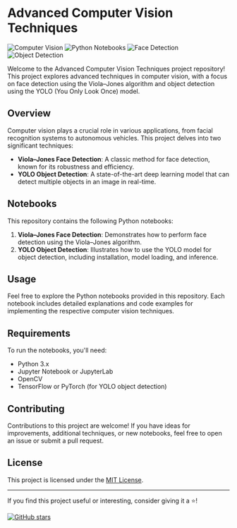 # Advanced Computer Vision Techniques

![Computer Vision](https://img.shields.io/badge/Computer%20Vision-Advanced-red.svg)
![Python Notebooks](https://img.shields.io/badge/Notebooks-2-green.svg)
![Face Detection](https://img.shields.io/badge/Technique-Viola%E2%80%93Jones-blue.svg)
![Object Detection](https://img.shields.io/badge/Technique-YOLO-yellow.svg)

Welcome to the Advanced Computer Vision Techniques project repository! This project explores advanced techniques in computer vision, with a focus on face detection using the Viola–Jones algorithm and object detection using the YOLO (You Only Look Once) model.

## Overview

Computer vision plays a crucial role in various applications, from facial recognition systems to autonomous vehicles. This project delves into two significant techniques:

- **Viola–Jones Face Detection**: A classic method for face detection, known for its robustness and efficiency.
- **YOLO Object Detection**: A state-of-the-art deep learning model that can detect multiple objects in an image in real-time.

## Notebooks

This repository contains the following Python notebooks:

1. **Viola–Jones Face Detection**: Demonstrates how to perform face detection using the Viola–Jones algorithm.
2. **YOLO Object Detection**: Illustrates how to use the YOLO model for object detection, including installation, model loading, and inference.

## Usage

Feel free to explore the Python notebooks provided in this repository. Each notebook includes detailed explanations and code examples for implementing the respective computer vision techniques.

## Requirements

To run the notebooks, you'll need:

- Python 3.x
- Jupyter Notebook or JupyterLab
- OpenCV
- TensorFlow or PyTorch (for YOLO object detection)

## Contributing

Contributions to this project are welcome! If you have ideas for improvements, additional techniques, or new notebooks, feel free to open an issue or submit a pull request.

## License

This project is licensed under the [MIT License](LICENSE).

---

If you find this project useful or interesting, consider giving it a ⭐️!

[![GitHub stars](https://img.shields.io/github/stars/AviralTripathim22ma012/Advanced_Techniques_in_computer_vision.svg?style=social&label=Star)](https://github.com/AviralTripathim22ma012/Advanced_Techniques_in_computer_vision)
